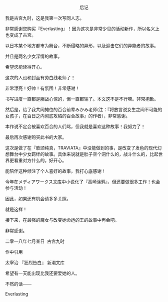 <p align="center">后记</p>

我是古宫九时，这是我第一次写同人志。

非常感谢您购买『Everlasting』！因为这次是非常少见的活动新作，所以名义上也变成了古宫。

以日本某个地方都市为舞台，不断侵略的异形，以及迎击它们的异能者的故事。

并且是两名少女深情的故事。

希望您能读得开心。

这次的人设和封面有劳白线老师了！

非常漂亮！好帅！有氛围！非常感谢！

书写进度一直都是胆战心惊的，但一直都输了。本文这不是不行嘛。非常抱歉。

然后是，给了我共同摊位的百合前辈みかみ老师(注：『将放言说女生之间不可能的女孩子，在百日之内彻底攻陷的百合故事』的作者），非常感谢。

本作说不定会被喜欢百合的人们骂，但我就是喜欢这种故事！我努力了！

最后再次感谢购买此书的大家。

这次是做了在『歌颂纯真，TRAVIATA』中没能做到的事，是改变了发色的现代幻想舞台中少女羁绊的故事。具体来说就是肚子空个洞什么的，战斗什么的，比起世界更看重对方什么的。好开心。

能陪伴这种倾注了个人喜好的故事，我打心底感谢！

今年在メディアワークス文库中小说化了『高崎涂鸦』，但还要做很多工作！也会参与活动！

因此，如果还有机会请多多关照。

就是这样！

接下来，在最强的魔女与改变她命运的王的故事中再会吧。

非常感谢。

二零一八年七月某日  古宫九时

作中引用

太宰治 『狂烈告白』 新潮文库

希望有一天能出现比我还要爱她的人。

不然的话——

Everlasting

